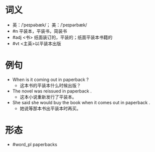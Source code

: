 # 词义
- 英：/ˈpeɪpəbæk/； 美：/ˈpeɪpərbæk/
- #n 平装本，平装书，简装书
- #adj <书> 纸面装订的，平装的；纸面平装本书籍的
- #vt <主英>以平装本出版
# 例句
- When is it coming out in paperback ?
	- 这本书的平装本什么时候出版？
- The novel was reissued in paperback .
	- 这本小说重新发行了平装本。
- She said she would buy the book when it comes out in paperback .
	- 她说等那本书出平装本时再买。
# 形态
- #word_pl paperbacks
